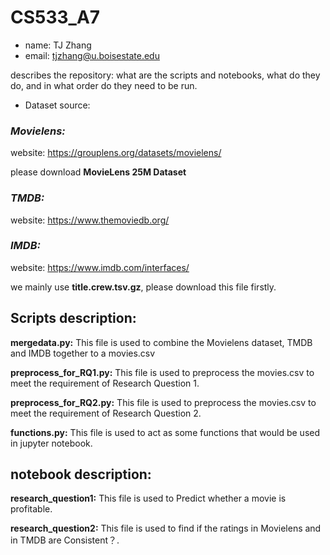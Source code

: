 # CS533_A7
- name: TJ Zhang
- email: tjzhang@u.boisestate.edu


describes the repository: what are the scripts and notebooks, what do they do, and in what order do they need to be run.

- Dataset source:

### *Movielens:* 

website: https://grouplens.org/datasets/movielens/

please download **MovieLens 25M Dataset**

### *TMDB:* 

website: https://www.themoviedb.org/

### *IMDB:* 

website: https://www.imdb.com/interfaces/

we mainly use **title.crew.tsv.gz**, please download this file firstly.

## Scripts description:

**mergedata.py:** This file is used to combine the Movielens dataset, TMDB and IMDB together to a movies.csv

**preprocess_for_RQ1.py:** This file is used to preprocess the movies.csv to meet the requirement of Research Question 1.

**preprocess_for_RQ2.py:** This file is used to preprocess the movies.csv to meet the requirement of Research Question 2.

**functions.py:** This file is used to act as some functions that would be used in jupyter notebook.

## notebook description:

**research_question1:** This file is used to Predict whether a movie is profitable.

**research_question2:** This file is used to find if the ratings in Movielens and in TMDB are Consistent？.



